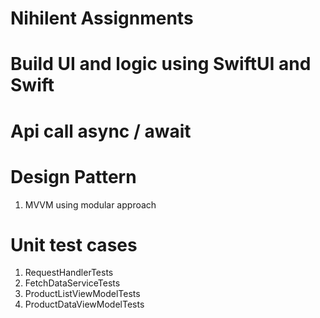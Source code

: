 # Nihilent Assignments

# Build UI and logic using SwiftUI and Swift

# Api call async / await

# Design Pattern 

1. MVVM using modular approach

# Unit test cases 

1. RequestHandlerTests
2. FetchDataServiceTests
3. ProductListViewModelTests
4. ProductDataViewModelTests

